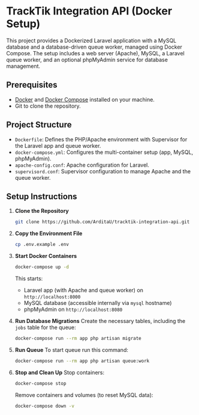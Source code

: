 # TrackTik Integration API (Docker Setup)

This project provides a Dockerized Laravel application with a MySQL database and a database-driven queue worker, managed using Docker Compose. The setup includes a web server (Apache), MySQL, a Laravel queue worker, and an optional phpMyAdmin service for database management.

## Prerequisites
- [Docker](https://docs.docker.com/get-docker/) and [Docker Compose](https://docs.docker.com/compose/install/) installed on your machine.
- Git to clone the repository.

## Project Structure
- `Dockerfile`: Defines the PHP/Apache environment with Supervisor for the Laravel app and queue worker.
- `docker-compose.yml`: Configures the multi-container setup (app, MySQL, phpMyAdmin).
- `apache-config.conf`: Apache configuration for Laravel.
- `supervisord.conf`: Supervisor configuration to manage Apache and the queue worker.

## Setup Instructions

1. **Clone the Repository**
   ```bash
   git clone https://github.com/ArditaU/tracktik-integration-api.git
   ```

2. **Copy the Environment File**
   ```bash
   cp .env.example .env
   ```

3. **Start Docker Containers**
   ```bash
   docker-compose up -d
   ```
   This starts:
   - Laravel app (with Apache and queue worker) on `http://localhost:8000`
   - MySQL database (accessible internally via `mysql` hostname)
   - phpMyAdmin on `http://localhost:8080`

4. **Run Database Migrations**
   Create the necessary tables, including the `jobs` table for the queue:
   ```bash
   docker-compose run --rm app php artisan migrate
   ```

5. **Run Queue**
   To start queue run this command:
   ```bash
   docker-compose run --rm app php artisan queue:work
   ```

6. **Stop and Clean Up**
   Stop containers:
   ```bash
   docker-compose stop
   ```
   Remove containers and volumes (to reset MySQL data):
   ```bash
   docker-compose down -v
   ```
